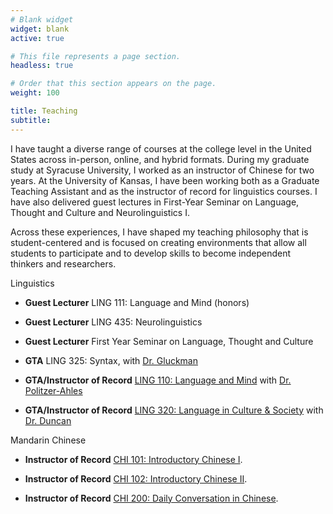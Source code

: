 ```yaml
---
# Blank widget
widget: blank
active: true

# This file represents a page section.
headless: true

# Order that this section appears on the page.
weight: 100

title: Teaching
subtitle:
---
```


I have taught a diverse range of courses at the college level in the United States across in-person, online, and hybrid formats. During my graduate study at Syracuse University, I worked as an instructor of Chinese for two years. At the University of Kansas, I have been working both as a Graduate Teaching Assistant and as the instructor of record for linguistics courses. I have also delivered guest lectures in First-Year Seminar on Language, Thought and Culture and Neurolinguistics I. 

Across these experiences, I have shaped my teaching philosophy that is student-centered and is focused on creating environments that allow all students to participate and to develop skills to become independent thinkers and researchers. 


Linguistics

- **Guest Lecturer** LING 111: Language and Mind (honors)

- **Guest Lecturer** LING 435: Neurolinguistics

- **Guest Lecturer** First Year Seminar on Language, Thought and Culture

- **GTA** LING 325: Syntax, with [Dr. Gluckman](https://linguistics.ku.edu/people/john-gluckman)

- **GTA/Instructor of Record** [LING 110: Language and Mind](https://drive.google.com/file/d/1y5dRW4aRIKhU46zg64aOwixmdp3iVSD5/view?usp=share_link) with [Dr. Politzer-Ahles](https://linguistics.ku.edu/people/stephen-politzer-ahles)

- **GTA/Instructor of Record** [LING 320: Language in Culture & Society](https://drive.google.com/file/d/1mJNb4jeu-AnELKYbv836ipH23ynt_UxZ/view?usp=sharing) with [Dr. Duncan](https://linguistics.ku.edu/people/philip-duncan)

Mandarin Chinese
- **Instructor of Record** [CHI 101: Introductory Chinese I](https://drive.google.com/file/d/1sdYYMuDF5eH_N118-7fuWMr4EsE974lL/view?usp=sharing). 

- **Instructor of Record** [CHI 102: Introductory Chinese II](https://drive.google.com/file/d/1nx5YrWFcoC81R44ew6oB0Cb3eJcvXagQ/view?usp=sharing). 

- **Instructor of Record** [CHI 200: Daily Conversation in Chinese](https://drive.google.com/file/d/1r8MfzISZ3_TE-7DcuBpOklP2IZGPS6oX/view?usp=sharing). 

